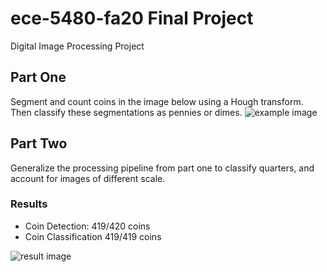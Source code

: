 # ece-5480-fa20 Final Project
Digital Image Processing Project

## Part One
Segment and count coins in the image below using a Hough transform. Then classify these segmentations as pennies or dimes.
![example image](https://github.com/abpwrs/ece-5480-fa20/blob/master/data/PandD.png)

## Part Two
Generalize the processing pipeline from part one to classify quarters, and account for images of different scale.

### Results
* Coin Detection: 419/420 coins        
* Coin Classification 419/419 coins        

![result image](https://github.com/abpwrs/ece-5480-fa20/blob/master/report/images/3-complex_res-05/kmeans_stage2.png)

